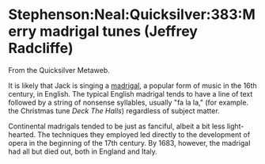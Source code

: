 
# Stephenson:Neal:Quicksilver:383:Merry madrigal tunes (Jeffrey Radcliffe)

From the Quicksilver Metaweb.

It is likely that Jack is singing a [madrigal](/madrigal), a popular form of music in the 16th century, in English. The typical English madrigal tends to have a line of text followed by a string of nonsense syllables, usually "fa la la," (for example. the Christmas tune *Deck The Halls*) regardless of subject matter.

Continental madrigals tended to be just as fanciful, albeit a bit less light-hearted. The techniques they employed led directly to the development of opera in the beginning of the 17th century. By 1683, however, the madrigal had all but died out, both in England and Italy.
